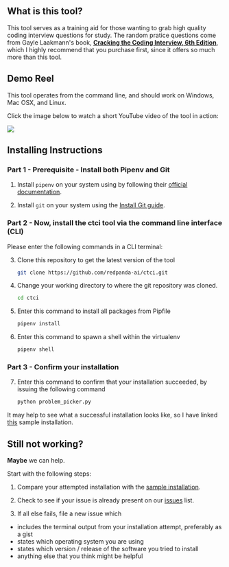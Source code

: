 ## What is this tool?

This tool serves as a training aid for those wanting to grab high quality coding interview questions for study. The random pratice questions come from Gayle Laakmann's book, [**Cracking the Coding Interview, 6th Edition**](http://shortn/_y6ydorMcDP), which I highly recommend that you purchase first, since it offers so much more than this tool.

## Demo Reel
This tool operates from the command line, and should work on Windows, Mac OSX, and Linux. 

Click the image below to watch a short YouTube video of the tool in action:

[![](http://img.youtube.com/vi/U8GumpZ9LMk/0.jpg)](http://www.youtube.com/watch?v=U8GumpZ9LMk "Random Interview Question Picker")

## Installing Instructions

### Part 1 - Prerequisite - Install both Pipenv and Git

1. Install `pipenv` on your system using by following their [official documentation](https://pipenv.pypa.io/en/latest/installation/).

2. Install `git` on your system using the [Install Git guide](https://github.com/git-guides/install-git).


### Part 2 - Now, install the ctci tool via the command line interface (CLI)

Please enter the following commands in a CLI terminal:
 
3. Clone this repository to get the latest version of the tool
   ```sh
   git clone https://github.com/redpanda-ai/ctci.git
   ```
4. Change your working directory to where the git repository was cloned.
   ```sh
   cd ctci
   ```  
5. Enter this command to install all packages from Pipfile
   ```sh
   pipenv install
   ```
6. Enter this command to spawn a shell within the virtualenv
   ```sh
   pipenv shell
   ```

### Part 3 - Confirm your installation

7. Enter this command to confirm that your installation succeeded, by issuing the following command
   ```sh
   python problem_picker.py
   ```
It may help to see what a successful installation looks like, so I have linked [this](https://gist.github.com/redpanda-ai/0c189909ed021dd86d6a4e2e9547682f) sample installation.

## Still not working?

**Maybe** we can help. 

Start with the following steps:
1. Compare your attempted installation with the [sample installation](https://gist.github.com/redpanda-ai/0c189909ed021dd86d6a4e2e9547682f). 

2. Check to see if your issue is already present on our [issues](https://github.com/redpanda-ai/ctci/issues) list. 

3. If all else fails, file a new issue which

* includes the terminal output from your installation attempt, preferably as a gist
* states which operating system you are using
* states which version / release of the software you tried to install
* anything else that you think might be helpful
